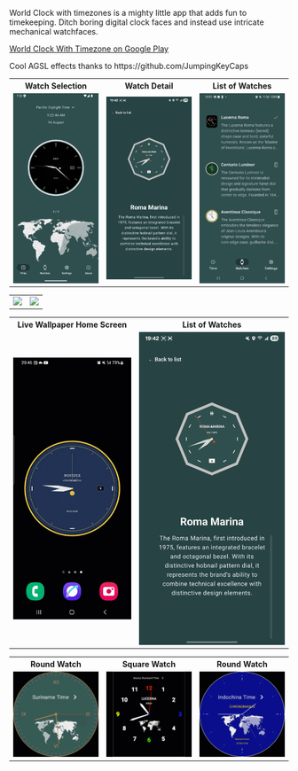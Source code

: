 




World Clock with timezones is a mighty little app that adds fun to timekeeping. Ditch boring digital clock faces and instead use intricate mechanical watchfaces.
<p><a href="https://play.google.com/store/apps/details?id=com.coroutines.clockwithtimezone">World Clock With Timezone on Google Play</a></p>
<p></p>
<p>Cool AGSL effects thanks to https://github.com/JumpingKeyCaps</p>

<table style="width:100%">
  <tr>
    <th>Watch Selection</th>
    <th>Watch Detail</th> 
    <th>List of Watches</th> 
  </tr>
  <tr>
    <td style="width:33%"><img src="https://github.com/dmitrish/SwissTime/blob/main/art/screenshot1.png"/></td>
    <td style="width:33%"><img src="https://github.com/dmitrish/SwissTime/blob/main/art/Screenshot_20250706_194254_Timezone%20Clock.jpg"/></td> 
    <td style="width:33%"><img src="https://github.com/dmitrish/SwissTime/blob/main/art/Screenshot_20250709_165100_Timezone%20Clock.jpg"/></td>
  
  </tr>
  
</table>
<p></p>

<table>
  <tr>
    <td><img src="https://github.com/dmitrish/SwissTime/blob/main/art/worldclock.gif"></td>
   <td><img src="https://github.com/dmitrish/SwissTime/blob/main/art/shader.gif"></td>
  </tr>
</table>

<table style="width:100%">
  <tr>
    <th>Live Wallpaper Home Screen</th>
    <th>List of Watches</th> 
  </tr>
  <tr>
    <td><img src="https://github.com/dmitrish/SwissTime/blob/main/art/livewallpaper-homescreen.gif"/></td>
    <td><img src="https://github.com/dmitrish/SwissTime/blob/main/art/Screenshot_20250706_194254_Timezone%20Clock.jpg"/></td> 
  
  </tr>
  
</table>
<p></p>
<table style="width:100%">
  <tr>
    <th>Round Watch</th>
    <th>Square Watch</th> 
    <th>Round Watch</th>
  </tr>
  <tr>
    <td style="width:33%"><img src="https://github.com/dmitrish/SwissTime/blob/main/art/roundwatch.gif"/></td>
    <td style="width:33%"><img src="https://github.com/dmitrish/SwissTime/blob/main/art/watchsquare.gif"></td> 
   <td style="width:33%"><img src="https://github.com/dmitrish/SwissTime/blob/main/art/chronomaguswatch.gif"></td>
  
  </tr>
  
</table>
<p></p>

